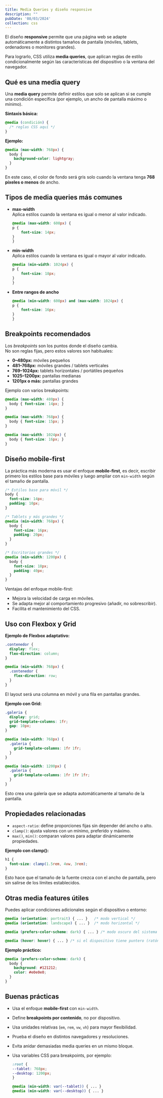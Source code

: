 ```yaml
---
title: Media Queries y diseño responsive 
description: ""
pubDate: '08/03/2024'
collection: css
---
```


El diseño **responsive** permite que una página web se adapte automáticamente a distintos tamaños de pantalla (móviles, tablets, ordenadores o monitores grandes).

Para lograrlo, CSS utiliza **media queries**, que aplican reglas de estilo condicionalmente según las características del dispositivo o la ventana del navegador.

## Qué es una media query

Una **media query** permite definir estilos que solo se aplican si se cumple una condición específica (por ejemplo, un ancho de pantalla máximo o mínimo).

**Sintaxis básica:**

```css
@media (condición) {
  /* reglas CSS aquí */
}
```

**Ejemplo:**
```css
@media (max-width: 768px) {
  body {
    background-color: lightgray;
  }
}
```

En este caso, el color de fondo será gris solo cuando la ventana tenga **768 píxeles o menos** de ancho.

## Tipos de media queries más comunes

- **max-width**  
    Aplica estilos cuando la ventana es igual o menor al valor indicado.

    ```css
    @media (max-width: 600px) {
    p {
        font-size: 14px;
    }
    }
    ```

- **min-width**  
    Aplica estilos cuando la ventana es igual o mayor al valor indicado.

    ```css
    @media (min-width: 1024px) {
    p {
        font-size: 18px;
    }
    }
    ```

- **Entre rangos de ancho**
    ```css
    @media (min-width: 600px) and (max-width: 1024px) {
    p {
        font-size: 16px;
    }
    }
    ```

## Breakpoints recomendados

Los *breakpoints* son los puntos donde el diseño cambia.  
No son reglas fijas, pero estos valores son habituales:

- **0–480px:** móviles pequeños  
- **481–768px:** móviles grandes / tablets verticales  
- **769–1024px:** tablets horizontales / portátiles pequeños  
- **1025–1200px:** pantallas medianas  
- **1201px o más:** pantallas grandes

Ejemplo con varios breakpoints:

```css
@media (max-width: 480px) {
  body { font-size: 14px; }
}

@media (max-width: 768px) {
  body { font-size: 15px; }
}

@media (max-width: 1024px) {
  body { font-size: 16px; }
}
```

## Diseño mobile-first

La práctica más moderna es usar el enfoque **mobile-first**, es decir, escribir primero los estilos base para móviles y luego ampliar con `min-width` según el tamaño de pantalla.

```css
/* Estilos base para móvil */
body {
  font-size: 14px;
  padding: 10px;
}

/* Tablets y más grandes */
@media (min-width: 768px) {
  body {
    font-size: 16px;
    padding: 20px;
  }
}

/* Escritorios grandes */
@media (min-width: 1200px) {
  body {
    font-size: 18px;
    padding: 40px;
  }
}
```

Ventajas del enfoque mobile-first:
- Mejora la velocidad de carga en móviles.  
- Se adapta mejor al comportamiento progresivo (añadir, no sobrescribir).  
- Facilita el mantenimiento del CSS.

## Uso con Flexbox y Grid

**Ejemplo de Flexbox adaptativo:**

```css
.contenedor {
  display: flex;
  flex-direction: column;
}

@media (min-width: 768px) {
  .contenedor {
    flex-direction: row;
  }
}
```

El layout será una columna en móvil y una fila en pantallas grandes.

**Ejemplo con Grid:**

```css
.galeria {
  display: grid;
  grid-template-columns: 1fr;
  gap: 10px;
}

@media (min-width: 768px) {
  .galeria {
    grid-template-columns: 1fr 1fr;
  }
}

@media (min-width: 1200px) {
  .galeria {
    grid-template-columns: 1fr 1fr 1fr;
  }
}
```

Esto crea una galería que se adapta automáticamente al tamaño de la pantalla.

## Propiedades relacionadas

- `aspect-ratio`: define proporciones fijas sin depender del ancho o alto.
- `clamp()`: ajusta valores con un mínimo, preferido y máximo.
- `max()`, `min()`: comparan valores para adaptar dinámicamente propiedades.

**Ejemplo con clamp():**

```css
h1 {
  font-size: clamp(1.5rem, 4vw, 3rem);
}
```

Esto hace que el tamaño de la fuente crezca con el ancho de pantalla, pero sin salirse de los límites establecidos.

## Otras media features útiles

Puedes aplicar condiciones adicionales según el dispositivo o entorno:

```css
@media (orientation: portrait) { ... }   /* modo vertical */
@media (orientation: landscape) { ... }  /* modo horizontal */

@media (prefers-color-scheme: dark) { ... } /* modo oscuro del sistema */

@media (hover: hover) { ... } /* si el dispositivo tiene puntero (ratón) */
```

**Ejemplo práctico:**

```css
@media (prefers-color-scheme: dark) {
  body {
    background: #121212;
    color: #e0e0e0;
  }
}
```

## Buenas prácticas

- Usa el enfoque **mobile-first** con `min-width`.  
- Define **breakpoints por contenido**, no por dispositivo.  
- Usa unidades relativas (`em`, `rem`, `vw`, `vh`) para mayor flexibilidad.  
- Prueba el diseño en distintos navegadores y resoluciones.  
- Evita anidar demasiadas media queries en un mismo bloque.  
- Usa variables CSS para breakpoints, por ejemplo:

    ```css
    :root {
    --tablet: 768px;
    --desktop: 1200px;
    }

    @media (min-width: var(--tablet)) { ... }
    @media (min-width: var(--desktop)) { ... }
    ```
